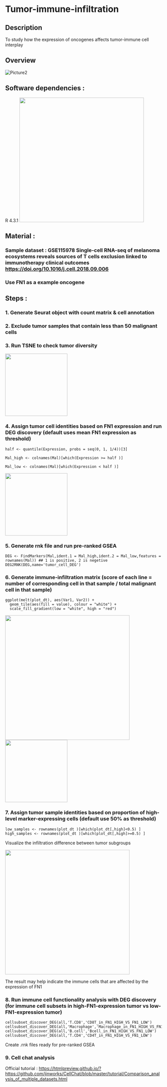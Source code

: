 # Tumor-immune-infiltration
## Description
To study how the expression of oncogenes affects tumor-immune cell interplay

## Overview

![Picture2](https://github.com/Gico1941/Tumor-Immune-infiltration-discovery/assets/127346166/f734f0cc-8047-4846-95db-835323550cd2)


## Software dependencies :
R 4.3.1
<img src="" width="400" />

## Material :
### Sample dataset : GSE115978   Single-cell RNA-seq of melanoma ecosystems reveals sources of T cells exclusion linked to immunotherapy clinical outcomes   https://doi.org/10.1016/j.cell.2018.09.006
### Use FN1 as a example oncogene

## Steps :
### 1. Generate Seurat object with count matrix & cell annotation

### 2. Exclude tumor samples that contain less than 50 malignant cells

### 3. Run TSNE to check tumor diversity 
<img src="https://github.com/Gico1941/Tumor-Immune-infiltration-discovery/assets/127346166/b60b3835-5891-4d98-ad20-764e09cfce9b" width="200" />

### 4. Assign tumor cell identities based on FN1 expression and run DEG discovery (default uses mean FN1 expression as threshold)
```
half <- quantile(Expression, probs = seq(0, 1, 1/4))[3]

Mal_high <- colnames(Mal)[which(Expression >= half )]

Mal_low <- colnames(Mal)[which(Expression < half )]
```
<img src="https://github.com/Gico1941/Tumor-Immune-infiltration-discovery/assets/127346166/eb430e6a-3cc6-484a-a0b9-58c863c9668b" width="200" />

### 5. Generate rnk file and run pre-ranked GSEA  
```
DEG <- FindMarkers(Mal,ident.1 = Mal_high,ident.2 = Mal_low,features = rownames(Mal)) ## 1 is positive, 2 is negetive
DEG2RNK(DEG,name='tumor_cell_DEG')
```

### 6. Generate immune-infiltration matrix (score of each line = number of corresponding cell in that sample / total malignant cell in that sample)
```
ggplot(melt(plot_dt), aes(Var1, Var2)) +
  geom_tile(aes(fill = value), colour = "white") +
  scale_fill_gradient(low = "white", high = "red")
```
<img src="https://github.com/Gico1941/Tumor-Immune-infiltration-discovery/assets/127346166/249389bb-ad5f-4729-acab-b6c8c1719bc1" width="400" />

<img src="https://github.com/Gico1941/Tumor-Immune-infiltration-discovery/assets/127346166/16957c15-c59a-43ed-9caa-ffd46ecdfb12" width="200" />




### 7. Assign tumor sample identities based on proportion of high-level marker-expressing cells (default use 50% as threshold)
```
low_samples <- rownames(plot_dt )[which(plot_dt[,high]<0.5) ]
high_samples <- rownames(plot_dt )[which(plot_dt[,high]>=0.5) ]

```
Visualize the infiltration difference between tumor subgroups

<img src="https://github.com/Gico1941/Tumor-Immune-infiltration-discovery/assets/127346166/c01df1a7-40b1-4c9f-9f7d-407cd2a6e4c1" width="400" />

The result may help indicate the immune cells that are affected by the expression of FN1

### 8. Run immune cell functionality analysis with DEG discovery (for immune cell subsets in high-FN1-expression tumor vs low-FN1-expression tumor)
```
cellsubset_discover_DEG(all,'T.CD8','CD8T_in_FN1_HIGH_VS_FN1_LOW')
cellsubset_discover_DEG(all,'Macrophage','Macrophage_in_FN1_HIGH_VS_FN1_LOW')
cellsubset_discover_DEG(all,'B.cell','Bcell_in_FN1_HIGH_VS_FN1_LOW')
cellsubset_discover_DEG(all,'T.CD4','CD4T_in_FN1_HIGH_VS_FN1_LOW')
```
Create .rnk files ready for pre-ranked GSEA

### 9. Cell chat analysis
Official tutorial : https://htmlpreview.github.io/?https://github.com/jinworks/CellChat/blob/master/tutorial/Comparison_analysis_of_multiple_datasets.html
